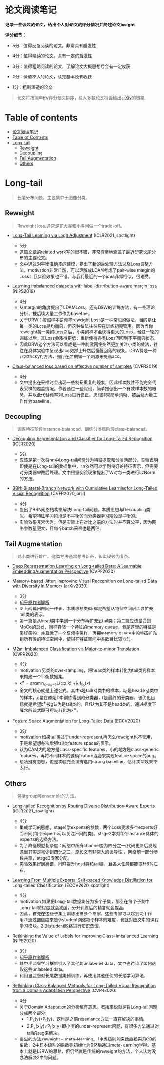# 论文阅读笔记

**记录一些读过的论文，给出个人对论文的评分情况并简述论文insight**

**评分细节：** 

- 5分：值得反复阅读的论文，非常具有启发性

- 4分：值得精读的论文，具有一定的启发性

- 3分：值得粗略阅读的论文，了解论文大概思想后会有一定收获

- 2分：价值不大的论文，读完基本没有收获

- 1分：粗制滥造的论文

> 论文将按照年份/评分依次排序，绝大多数论文将会给出[arXiv](https://arxiv.org/)的链接.


# Table of contents

- [论文阅读笔记](#论文阅读笔记)
- [Table of Contents](#table-of-contents)
- [Long-tail](#long-tail)
    - [Reweight](#reweight)
    - [Decoupling](#decoupling)
    - [Tail Augmentation](#tail-augmentation)
    - [Others](#others)

# Long-tail

> 长尾分布问题，主要集中于图像分类。

## Reweight

> Reweight loss,通常是在大类和小类间做一个trade-off。

- [Long-Tail Learning via Logit Adjustment](https://arxiv.org/abs/2007.07314) (ICLR2021_spotlight)
    - 5分
    - 这篇文章的related work写的很不错，非常清晰地涵盖了最近研究长尾分布的主要论文。
    - 文中通过对平衡准确率的建模，提出了新的后处理方法以及Loss调整方法。motivation非常自然，可以理解成LDAM考虑了pair-wise margin的Loss，且实验效果也不错。与我们最近的一个idea非常相似，很难受。

- [Learning imbalanced datasets with label-distribution-aware margin loss](https://arxiv.org/abs/1906.07413) (NIPS2019)
    - 4分
    - 从margin的角度提出了LDAMLoss，还有DRW的训练方法，有一些理论分析，被后续大量工作作为baseline。
    - 关于DRW：按照样本逆频率reweight Loss是一种常见的做法，目的是让每一类的Loss是均衡的，但这种做法往往只在训练初期管用。因为当你reweight每一类的Loss之后，小类的样本会获得更大的Loss，经过一轮的训练以后，其Loss会降得更低，重新使得各类Loss回归到不平衡的状态。
    - 因此DRW这个方法可以看成是一种刺激网络突然更加关注小类的做法，往往在具体实验中呈现出acc突然上升然后慢慢回落的现象。DRW算是一种非常tricky的方法，强行在后期做一个刺激来提高acc。

- [Class-balanced loss based on effective number of samples](https://arxiv.org/abs/1901.05555) (CVPR2019)
    - 4分
    - 文中提出在采样时会出现一些特征重复的现象，因此样本数并不能完全代表采样的覆盖情况。作者通过一些假设，简单推倒出一个有效样本数的概念，并以此代替频率对Loss进行修正。思想非常简单清晰，被后续大量工作作为baseline。


## Decoupling

> 训练特征阶段instance-balanced，训练分类器阶段class-balanced。

- [Decoupling Representation and Classifier for Long-Tailed Recognition](https://arxiv.org/abs/1910.09217) (ICLR2020)
    - 5分
    - 应该是第一次将nn中Long-tail问题分为特征提取和分类两部分。实验表明即使是在Long-tail的数据集中，nn依然可以学到良好的特征表示，但需要对分类器W做后处理。文中根据实验现象提出了W对每一类进行L2Norm的方法。

- [BBN: Bilateral-Branch Network with Cumulative Learningfor Long-Tailed Visual Recognition](https://arxiv.org/abs/1912.02413) (CVPR2020_oral)
    - 4分
    - 提出了BBN网络结构来解决Long-tail问题，本质思想与Decoupling类似，希望特征学习阶段是不平衡的而分类器学习阶段是平衡的。
	- 实验效果非常优秀，但是实际上在对比之前的方法时并不算公平，因为网络参数量更大，且每个batch采样也是两倍。

## Tail Augmentation

> 对小类进行增广。这类方法通常想法新奇，但实现较为复杂。

- [Deep Representation Learning on Long-tailed Data: A Learnable EmbeddingAugmentation Perspective](https://arxiv.org/abs/2002.10826) (CVPR2020)
- [Memory-based Jitter: Improving Visual Recognition on Long-tailed Data with Diversity In Memory](https://arxiv.org/abs/2008.09809) (arXiv2020)
    - 3分
    - [知乎原作者解析](https://zhuanlan.zhihu.com/p/112248291)
    - 以上两篇出自同一作者，本质思想类似:都是希望从特征空间层面来扩充tail类的表示。
    - 第一篇是从head类中学到一个分布再扩充到tail类；第二篇应该是受到MoCo的启发，同样存储一个特征的memory queue，但是这里的特征是带标签的，并且做了一个反频率采样，再把memory queue中的特征扩充到所有类的特征空间中，使得在特征空间中类数目比较均匀。

- [M2m: Imbalanced Classification via Major-to-minor Translation](https://arxiv.org/abs/2004.00431) (CVPR2020)
    - 4分
    - motivation:另类的over-sampling，将head类的样本转化为tail类的样本来构建一个平衡数据集。
    - x<sup>∗</sup> = argmin<sub>x=x<sub>0</sub>+δ</sub>L(g;x,k) +λ·f<sub>k<sub>0</sub></sub>(x)
    - 全文的核心就是上述公式。其中x是tail(k)类中的样本，x<sub>0</sub>是head(k<sub>0</sub>)类中的样本，g是在原始D中训练得到的分类器，f是最终的分类器。该优化目标就是希望x<sup>∗</sup>被g认为是tail类的，且f认为其不是head类的。通过梯度下降求解该式即可将x<sub>0</sub>转化为x<sup>∗</sup>。

- [Feature Space Augmentation for Long-Tailed Data](https://arxiv.org/abs/1912.02413) (ECCV2020)
    - 3分
    - motivation:如果tail类过于under-represent,再怎么reweight也不管用，于是希望想办法增强tail类feature space的表示。
    - 认为CAM大的地方是class-specific features，小的地方是class-generic features，再将不同样本的这俩feature混合来实现feature space的aug。
    - 想法挺有意思，但是实验完全没有选用strong baseline，估计实际效果不太行。


## Others

> 包括group和ensemble的方法。

- [Long-tailed Recognition by Routing Diverse Distribution-Aware Experts](https://arxiv.org/abs/2010.01809) (ICLR2021_spotlight)
    - 4分
    - 集成学习的思想。stage1学experts的参数，两个Loss要求多个experts好而不同(每个experts可以关注不同的类)。stage2学对每个instance具体的experts的选择方法。
    - 为了降低模型复杂度：网络中所有channel变为四分之一(代码更新后发现这里其实是减少到四分之三，原论文有非常大的误导性)，网络前一部分参数共享，stage2专家分配。
    - 实验效果好到离谱，同时提升head类和tail类，且各大任务都能提升6%左右。

- [Learning From Multiple Experts: Self-paced Knowledge Distillation for Long-tailed Classification](https://arxiv.org/abs/2001.01536) (ECCV2020_spotlight)
    - 4分
    - motivation:如果把Long-tail数据集分为多个子集，那么在每个子集中Long-tail的程度就会减缓，分开训练后的精度就会提高。
    - 因此，首先在这些子集上训练出来多个专家。这些专家可以起到两个作用:1.通过置信度来告诉student网络每个样本的难度，也就对应文中的课程学习模块。2.对student网络进行知识蒸馏。

- [Rethinking the Value of Labels for Improving Class-Imbalanced Learning](https://arxiv.org/abs/2006.07529) (NIPS2020)
    - 3分
    - [知乎原作者解析](https://zhuanlan.zhihu.com/p/259710601)
	- 其中半监督学习框架引入了其他的unlabeled data，文中也讨论了如何选取这些unlabeled data。
	- 利用自监督对长尾数据集预训练，再使用其他任何的长尾学习算法。

- [Rethinking Class-Balanced Methods for Long-Tailed Visual Recognition from a Domain Adaptation Perspective](https://arxiv.org/abs/2003.10780) (CVPR2020)
    - 4分
    - 关于Domain Adaptation的分析很有意思。概括来说就是将Long-tail问题分成两个部分:
        - 1.P<sub>s</sub>(y)≠P<sub>t</sub>(y)，这也是之前rebanlance方法一直在解决的事情。
        - 2.P<sub>s</sub>(x|y)≠P<sub>t</sub>(x|y),即小类的under-represent问题，有很多方法通过对tail的aug来解决。
    - 提出的方法:reweight + meta-learning。1中类级别的系数直接采用CB的系数，2中样本级别的系数则初始化为0然后通过meta-learning学得。基本上就是L2RW的思路，但仍然就是传统的reweight的方法，个人认为没办法解决2中的问题。





